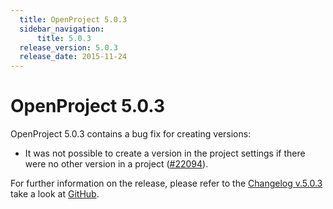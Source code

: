 ```yaml
---
  title: OpenProject 5.0.3
  sidebar_navigation:
      title: 5.0.3
  release_version: 5.0.3
  release_date: 2015-11-24
---
```



# OpenProject 5.0.3

OpenProject 5.0.3 contains a bug fix for creating versions:

  - It was not possible to create a version in the project settings if
    there were no other version in a project
    ([\#22094](https://community.openproject.org/work_packages/22094)).

For further information on the release, please refer to the [Changelog
v.5.0.3](https://community.openproject.org/versions/782) take a look at
[GitHub](https://github.com/opf/openproject/tree/v5.0.3).


